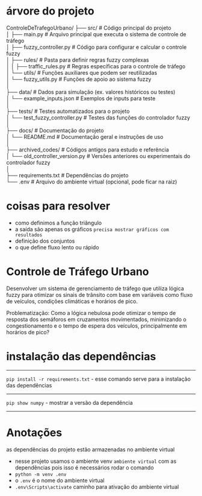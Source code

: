 # árvore do projeto

ControleDeTrafegoUrbano/
├── src/                           # Código principal do projeto<br>
│   ├── main.py                    # Arquivo principal que executa o sistema de controle de tráfego<br>
│   ├── fuzzy_controller.py        # Código para configurar e calcular o controle fuzzy<br>
│   ├── rules/                     # Pasta para definir regras fuzzy complexas<br>
│   │   ├── traffic_rules.py       # Regras específicas para o controle de tráfego<br>
│   └── utils/                     # Funções auxiliares que podem ser reutilizadas<br>
│       └── fuzzy_utils.py         # Funções de apoio ao sistema fuzzy<br>
│<br>
├── data/                          # Dados para simulação (ex. valores históricos ou testes)<br>
│   └── example_inputs.json        # Exemplos de inputs para teste<br>
│<br>
├── tests/                         # Testes automatizados para o projeto<br>
│   └── test_fuzzy_controller.py   # Testes das funções do controlador fuzzy<br>
│<br>
├── docs/                          # Documentação do projeto<br>
│   └── README.md                  # Documentação geral e instruções de uso<br>
│<br>
├── archived_codes/                # Códigos antigos para estudo e referência<br>
│   └── old_controller_version.py  # Versões anteriores ou experimentais do controlador fuzzy<br>
│<br>
├── requirements.txt               # Dependências do projeto<br>
└── .env                           # Arquivo do ambiente virtual (opcional, pode ficar na raiz)<br>


# coisas para resolver
- como definimos a função triângulo
- a saída são apenas os gráficos `precisa mostrar gráficos com resultados`
- definição dos conjuntos
- o que define fluxo lento ou rápido


# Controle de Tráfego Urbano

Desenvolver um sistema de gerenciamento de tráfego que utiliza lógica fuzzy para otimizar os sinais de trânsito com base em variáveis como fluxo de veículos, condições climáticas e horários de pico.

Problematização: Como a lógica nebulosa pode otimizar  o tempo de resposta dos semáforos em cruzamentos movimentados, minimizando o congestionamento e o tempo de espera dos veículos, principalmente em horários de pico?


# instalação das dependências
<hr>

`pip install -r requirements.txt` - esse comando serve para a instalação das dependências

<hr>

`pip show numpy` - mostrar a versão da dependência

<hr>

# Anotações

as dependências do projeto estão armazenadas no ambiente virtual
- nesse projeto usamos o ambiente venv `ambiente virtual` com as dependências
pois isso é necessários rodar o comando
- `python -m venv .env`
- o `.env` é o nome do ambiente virtual
- `.env\Scripts\activate` caminho para ativação do ambiente virtual